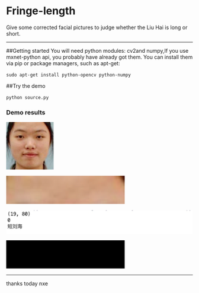 # Fringe-length
Give some corrected facial pictures to judge whether the Liu Hai is long or short.


-------------------
##Getting started
You will need python modules: cv2and numpy,If you use mxnet-python api, you probably have already got them. You can install them via pip or package managers, such as apt-get:
```
sudo apt-get install python-opencv python-numpy
```
##Try the demo
```
python source.py
```
### Demo results

![picture](https://github.com/sunrongda/Fringe-length/blob/master/3_0.jpg)


![demo1](https://github.com/sunrongda/Fringe-length/blob/master/assets/1.png)


![demo2](https://github.com/sunrongda/Fringe-length/blob/master/assets/2.jpeg)


![demo3](https://github.com/sunrongda/Fringe-length/blob/master/assets/3.png)


-------------------
thanks today
nxe

